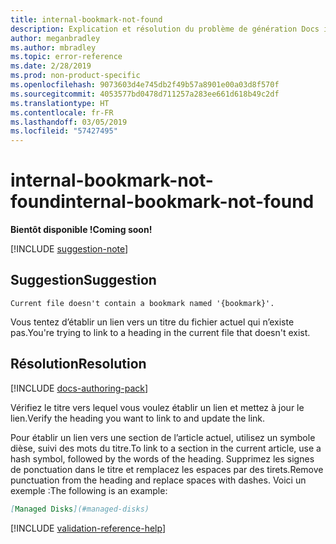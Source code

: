 ```yaml
---
title: internal-bookmark-not-found
description: Explication et résolution du problème de génération Docs internal-bookmark-not-found
author: meganbradley
ms.author: mbradley
ms.topic: error-reference
ms.date: 2/28/2019
ms.prod: non-product-specific
ms.openlocfilehash: 9073603d4e745db2f49b57a8901e00a03d8f570f
ms.sourcegitcommit: 4053577bd0478d711257a283ee661d618b49c2df
ms.translationtype: HT
ms.contentlocale: fr-FR
ms.lasthandoff: 03/05/2019
ms.locfileid: "57427495"
---
```

# <a name="internal-bookmark-not-found"></a><span data-ttu-id="bd8c5-103">internal-bookmark-not-found</span><span class="sxs-lookup"><span data-stu-id="bd8c5-103">internal-bookmark-not-found</span></span>

<span data-ttu-id="bd8c5-104">**Bientôt disponible !**</span><span class="sxs-lookup"><span data-stu-id="bd8c5-104">**Coming soon!**</span></span>

[!INCLUDE [suggestion-note](includes/suggestion-note.md)]

## <a name="suggestion"></a><span data-ttu-id="bd8c5-105">Suggestion</span><span class="sxs-lookup"><span data-stu-id="bd8c5-105">Suggestion</span></span>

`Current file doesn't contain a bookmark named '{bookmark}'.`

<span data-ttu-id="bd8c5-106">Vous tentez d’établir un lien vers un titre du fichier actuel qui n’existe pas.</span><span class="sxs-lookup"><span data-stu-id="bd8c5-106">You're trying to link to a heading in the current file that doesn't exist.</span></span>

## <a name="resolution"></a><span data-ttu-id="bd8c5-107">Résolution</span><span class="sxs-lookup"><span data-stu-id="bd8c5-107">Resolution</span></span>

[!INCLUDE [docs-authoring-pack](includes/docs-authoring-pack.md)]

<span data-ttu-id="bd8c5-108">Vérifiez le titre vers lequel vous voulez établir un lien et mettez à jour le lien.</span><span class="sxs-lookup"><span data-stu-id="bd8c5-108">Verify the heading you want to link to and update the link.</span></span>

<span data-ttu-id="bd8c5-109">Pour établir un lien vers une section de l’article actuel, utilisez un symbole dièse, suivi des mots du titre.</span><span class="sxs-lookup"><span data-stu-id="bd8c5-109">To link to a section in the current article, use a hash symbol, followed by the words of the heading.</span></span> <span data-ttu-id="bd8c5-110">Supprimez les signes de ponctuation dans le titre et remplacez les espaces par des tirets.</span><span class="sxs-lookup"><span data-stu-id="bd8c5-110">Remove punctuation from the heading and replace spaces with dashes.</span></span> <span data-ttu-id="bd8c5-111">Voici un exemple :</span><span class="sxs-lookup"><span data-stu-id="bd8c5-111">The following is an example:</span></span>

```markdown
[Managed Disks](#managed-disks)
```

<!--make sure to add this file to your includes folder and verify the path-->
[!INCLUDE [validation-reference-help](includes/validation-reference-help.md)]

